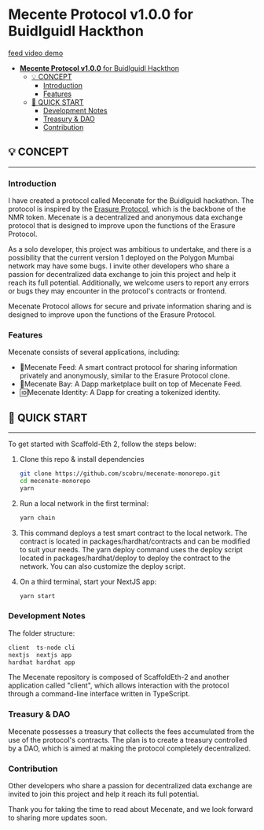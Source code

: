 # **Mecente Protocol v1.0.0** for Buidlguidl Hackthon

[feed video demo](https://www.youtube.com/watch?v=ZCfASOjT04Y&list=PLTenf2t5YuIp68AlFJWjFiJtf4svPuQiX)

- [**Mecente Protocol v1.0.0** for Buidlguidl Hackthon](#mecente-protocol-v100-for-buidlguidl-hackthon)
  - [💡 CONCEPT](#-concept)
    - [Introduction](#introduction)
    - [Features](#features)
  - [🚀 QUICK START](#-quick-start)
    - [Development Notes](#development-notes)
    - [Treasury \& DAO](#treasury--dao)
    - [Contribution](#contribution)

## 💡 CONCEPT

---

### Introduction

I have created a protocol called Mecenate for the Buidlguidl hackathon. The protocol is inspired by the [Erasure Protocol](https://github.com/erasureprotocol/erasure-protocol), which is the backbone of the NMR token. Mecenate is a decentralized and anonymous data exchange protocol that is designed to improve upon the functions of the Erasure Protocol.

As a solo developer, this project was ambitious to undertake, and there is a possibility that the current version 1 deployed on the Polygon Mumbai network may have some bugs. I invite other developers who share a passion for decentralized data exchange to join this project and help it reach its full potential. Additionally, we welcome users to report any errors or bugs they may encounter in the protocol's contracts or frontend.

Mecenate Protocol allows for secure and private information sharing and is designed to improve upon the functions of the Erasure Protocol.

### Features

Mecenate consists of several applications, including:

- 📄Mecenate Feed: A smart contract protocol for sharing information privately and anonymously, similar to the Erasure Protocol clone.
- 📣Mecenate Bay: A Dapp marketplace built on top of Mecenate Feed.
- 🆔Mecenate Identity: A Dapp for creating a tokenized identity.

## 🚀 QUICK START

---

To get started with Scaffold-Eth 2, follow the steps below:

1. Clone this repo & install dependencies

    ```bash
    git clone https://github.com/scobru/mecenate-monorepo.git
    cd mecenate-monorepo
    yarn
    ```

2. Run a local network in the first terminal:

    ```bash
    yarn chain
    ```

3. This command deploys a test smart contract to the local network. The contract is located in packages/hardhat/contracts and can be modified to suit your needs. The yarn deploy command uses the deploy script located in packages/hardhat/deploy to deploy the contract to the network. You can also customize the deploy script.

4. On a third terminal, start your NextJS app:

    ```bash
    yarn start
    ```

### Development Notes

The folder structure:

```bash
client  ts-node cli
nextjs  nextjs app     
hardhat hardhat app        
```

The Mecenate repository is composed of ScaffoldEth-2 and another application called "client", which allows interaction with the protocol through a command-line interface written in TypeScript.

### Treasury & DAO

Mecenate possesses a treasury that collects the fees accumulated from the use of the protocol's contracts. The plan is to create a treasury controlled by a DAO, which is aimed at making the protocol completely decentralized.

### Contribution

Other developers who share a passion for decentralized data exchange are invited to join this project and help it reach its full potential.

Thank you for taking the time to read about Mecenate, and we look forward to sharing more updates soon.
